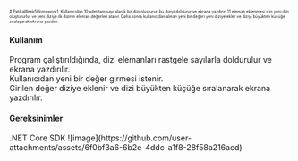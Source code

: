 <span style="font-size:0.5em;"> # PatikaWeek5Homework1, 
Kullanıcıdan 10 adet tam sayı alarak bir dizi oluşturur, bu diziyi doldurur ve ekrana yazdırır. 11 eleman eklenmesi için yeni dizi oluştururlur ve yeni diziye ilk dizinin eleman değerleri atanır. Daha sonra kullanıcıdan alınan yeni bir değeri yeni diziye ekler ve diziyi büyükten küçüğe sıralayarak ekrana yazdırır.<br>
<H4>Kullanım</H4>
Program çalıştırıldığında, dizi elemanları rastgele sayılarla doldurulur ve ekrana yazdırılır.<br>
Kullanıcıdan yeni bir değer girmesi istenir.<br>
Girilen değer diziye eklenir ve dizi büyükten küçüğe sıralanarak ekrana yazdırılır.<br>
<H4>Gereksinimler</H4>
.NET Core SDK

</span>
![image](https://github.com/user-attachments/assets/6f0bf3a6-6b2e-4ddc-a1f8-28f58a216acd)

